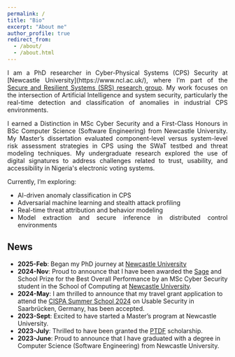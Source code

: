 ```yaml
---
permalink: /
title: "Bio"
excerpt: "About me"
author_profile: true
redirect_from: 
  - /about/
  - /about.html
---
```


<div align="justify">

<p>I am a PhD researcher in Cyber-Physical Systems (CPS) Security at [Newcastle University](https://www.ncl.ac.uk/), where I’m part of the <a href="https://www.ncl.ac.uk/computing/research/srs/">Secure and Resilient Systems (SRS) research group</a>. My work focuses on the intersection of Artificial Intelligence and system security, particularly the real-time detection and classification of anomalies in industrial CPS environments.</p>

<p>I earned a Distinction in MSc Cyber Security and a First-Class Honours in BSc Computer Science (Software Engineering) from Newcastle University. My Master’s dissertation evaluated component-level versus system-level risk assessment strategies in CPS using the SWaT testbed and threat modeling techniques. My undergraduate research explored the use of digital signatures to address challenges related to trust, usability, and accessibility in Nigeria's electronic voting systems.</p>

<p>Currently, I’m exploring:</p>
<ul>
  <li>AI-driven anomaly classification in CPS</li>
  <li>Adversarial machine learning and stealth attack profiling</li>
  <li>Real-time threat attribution and behavior modeling</li>
  <li>Model extraction and secure inference in distributed control environments</li>
</ul>

</div>

## News
- **2025-Feb**: Began my PhD journey at [Newcastle University](https://www.ncl.ac.uk/)
- **2024-Nov**: Proud to announce that I have been awarded the [Sage](https://www.sage.com/en-gb/company/about-sage/the-sage/) and School Prize for the Best Overall Performance by an MSc Cyber Security student in the School of Computing at [Newcastle University](https://www.ncl.ac.uk/).
- **2024-May**: I am thrilled to announce that my travel grant application to attend the [CISPA Summer School 2024](https://cispa.de/summer-school-usable) on Usable Security in Saarbrücken, Germany, has been accepted.
- **2023-Sept**: Excited to have started a Master’s program at Newcastle University.
- **2023-July**: Thrilled to have been granted the [PTDF](https://scholarship.ptdf.gov.ng/) scholarship. 
- **2023-June**: Proud to announce that I have graduated with a degree in Computer Science (Software Engineering) from Newcastle University.
